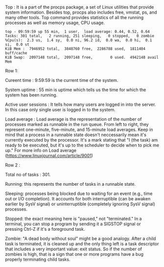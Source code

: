 Top : It is a part of the procps package, a set of Linux utilities that provide system information. Besides top, procps also includes free, vmstat, ps, and many other tools.
Top command provides statistics of all the running processes as well as memory usage, CPU usage. 


```
top - 09:59:59 up 55 min,  1 user,  load average: 0.44, 0.52, 0.64
Tasks: 301 total,   2 running, 251 sleeping,   0 stopped,   0 zombie
%Cpu(s):  2.3 us,  1.4 sy,  0.0 ni, 96.2 id,  0.0 wa,  0.0 hi,  0.1 si,  0.0 st
KiB Mem :  7946952 total,  3848760 free,  2286788 used,  1811404 buff/cache
KiB Swap:  2097148 total,  2097148 free,        0 used.  4942148 avail Mem
```

Row 1: 

Cureent time : 9:59:59 is the current time of the system.

System uptime : 55 min is uptime which tells us the time for which the system has been running.

Active user sessions : It tells how many users are logged in into the server. In this case only single user is logged in to the system.

Load average : Load average is the representation of the number of processes marked as runnable in the run queue. 
From left to right, they represent one-minute, five-minute, and 15-minute load averages.
Keep in mind that a process in a runnable state doesn't neccessarily mean it's currently executed by the processor.
It's a mark stating that "I (the task) am ready to be executed, but it's up to the scheduler to decide when to pick me up."
For more info on Load average (https://www.linuxjournal.com/article/9001)


Row 2 :

Total no of tasks : 301.

Running: this represents the number of tasks in a runnable state.

Sleeping: processes being blocked due to waiting for an event (e.g., time out or I/O completion). 
It accounts for both interruptible (can be awaken earlier by SysV signal) or uninterruptible (completely ignoring SysV signal) processes.

Stopped: the exact meaning here is "paused," not "terminated." 
In a terminal, you can stop a program by sending it a SIGSTOP signal or pressing Ctrl-Z if it's a foreground task.

Zombie: "A dead body without soul" might be a good analogy.
After a child task is terminated, it is cleaned up and the only thing left is a task descriptor that includes a very important value: exit status. 
So if the number of zombies is high, that is a sign that one or more programs have a bug properly terminating child tasks.
